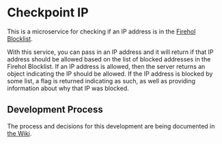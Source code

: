 # Checkpoint IP

This is a microservice for checking if an IP address is in the [Firehol Blocklist](https://github.com/firehol/blocklist-ipsets).

With this service, you can pass in an IP address and it will return if that IP address should be allowed based on the list of blocked addresses in the Firehol Blocklist. If an IP address is allowed, then the server returns an object indicating the IP should be allowed. If the IP address is blocked by some list, a flag is returned indicating as such, as well as providing information about why that IP was blocked.

## Development Process

The process and decisions for this development are being documented in [the Wiki](https://github.com/ktsashes/checkpoint-ip/wiki).
